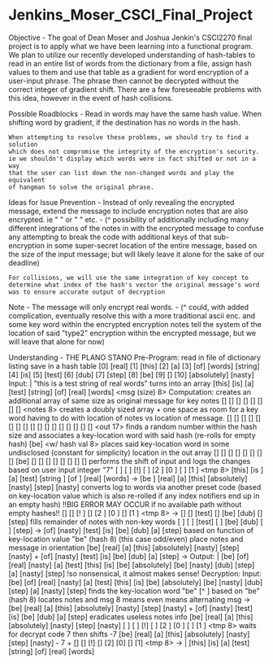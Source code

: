 # Jenkins_Moser_CSCI_Final_Project

Objective -
    The goal of Dean Moser and Joshua Jenkin's CSCI2270 final project
    is to apply what we have been learning into a functional program.
    We plan to utilize our recently developed understanding of hash-tables
    to read in an entire list of words from the dictionary from a file,
    assign hash values to them and use that table as a gradient for word
    encryption of a user-input phrase. The phrase then cannot be decrypted
    without the correct integer of gradient shift. There are a few foreseeable
    problems with this idea, however in the event of hash collisions.

Possible Roadblocks -
    Read in words may have the same hash value.
    When shifting word by gradient, if the destination has no words in the hash.

    When attempting to resolve these problems, we should try to find a solution
    which does not compromise the integrity of the encryption's security.
    ie we shouldn't display which words were in fact shifted or not in a way
    that the user can list down the non-changed words and play the equivalent
    of hangman to solve the original phrase.

Ideas for Issue Prevention -
    Instead of only revealing the encrypted message, extend the message to
    include encryption notes that are also encrypted.
    ie  "<e0-j> <n0-j>" or "<e0> <n0> <e1> <n1>" etc.
     - (^ possibility of additionally including many different integrations of the
    notes in with the encrypted message to confuse any attempting to break
    the code with additional keys of that sub-encryption in some super-secret
    location of the entire message, based on the size of the input message;
    but will likely leave it alone for the sake of our deadline)

    For collisions, we will use the same integration of key concept to
    determine what index of the hash's vector the original message's word
    was to ensure accurate output of decryption

Note -
    The message will only encrypt real words.
     - (^ could, with added complication, eventually resolve this with a more
    traditional ascii enc. and some key word within the encrypted encryption
    notes tell the system of the location of said "type2" encryption within
    the encrypted message, but we will leave that alone for now)

Understanding - THE PLANO STANO
    Pre-Program:
        read in file of dictionary listing
        save in a hash table
            [0]     [real]
            [1]     [this]
            [2]     [a]
            [3]     [of] [words] [string]
            [4]     [is]
            [5]     [test]
            [6]     [dub]
            [7]     [step]
            [8]     [be]
            [9]     []
            [10]    [absolutely] [nasty]
    Input:
|           "this is a test string of real words"
        turns into an array
            [this] [is] [a] [test] [string] [of] [real] [words] <msg (size) 8>
    Computation:
        creates an additional array of same size as original message for
        key notes
            [] [] [] [] [] [] [] [] <notes 8>
        creates a doubly sized array + one space as room for a key
        word having to do with location of notes vs location of message.
            [] [] [] [] [] [] [] [] [] [] [] [] [] [] [] [] [] <out 17>
        finds a random number within the hash size and associates a
        key-location word with said hash (re-rolls for empty hash)
            [be] <w/ hash val 8>
        places said key-location word in some undisclosed (constant for
        simplicity) location in the out array
            [] [] [] [] [] [] [] [] [be] [] [] [] [] [] [] [] [] <o17>
        performs the shift of input and logs the changes based on user
        input integer "7"
            [    ] [    ] [!] [    ] [2         ] [0    ] [    ] [1    ] <tmp 8>
            [this] [is  ] [a] [test] [string    ] [of   ] [real] [words] <m8>
            ->
            [be  ] [real] [a] [this] [absolutely] [nasty] [step] [nasty] <m8>
        converts log to words via another preset code (based on key-location
        value which is also re-rolled if any index notifiers end up in an
        empty hash) !!BIG ERROR MAY OCCUR if no available path without empty
        hashes!!
            [] [] [!   ] [] [2 ] [0  ] [] [1   ] <tmp 8>
            ->
            [] [] [test] [] [be] [dub] [] [step] <n8>
        fills remainder of notes with non-key words
            [  ] [     ] [test] [  ] [be] [dub] [ ] [step] <n8>
            ->
            [of] [nasty] [test] [is] [be] [dub] [a] [step] <n8>
        based on function of key-location value "be"
        (hash 8) (this case odd/even) place notes and message in orientation
            [be] [real] [a] [this] [absolutely] [nasty] [step] [nasty] <m8>
            +
            [of] [nasty] [test] [is] [be] [dub] [a] [step] <n8>
            ->
    Output:
|           [be] [of] [real] [nasty] [a] [test] [this] [is] [be] [absolutely] [be] [nasty] [dub] [step] [a] [nasty] [step] <o17>
        !so nonsensical, it almost makes sense!
    Decryption:
        Input:
                [be] [of] [real] [nasty] [a] [test] [this] [is] [be] [absolutely] [be] [nasty] [dub] [step] [a] [nasty] [step] <i17>
            finds the key-location word "be"
                                                                [^ ]
            based on "be" (hash 8) locates notes and msg
                8 means even means alternating
                msg
                ->
                [be] [real] [a] [this] [absolutely] [nasty] [step] [nasty] <m8>
                +
                [of] [nasty] [test] [is] [be] [dub] [a] [step] <n8>
            eradicates useless notes info
                [be] [real] [a] [this] [absolutely] [nasty] [step] [nasty] <m8>
                [  ] [    ] [!] [    ] [2         ] [0    ] [    ] [1    ] <tmp 8>
            waits for decrypt code 7 then shifts -7
                [be] [real] [a] [this] [absolutely] [nasty] [step] [nasty] <m8>
                -
                7
                +
                [] [] [!] [] [2] [0] [] [1] <tmp 8>
                ->
|               [this] [is] [a] [test] [string] [of] [real] [words] <o8>
